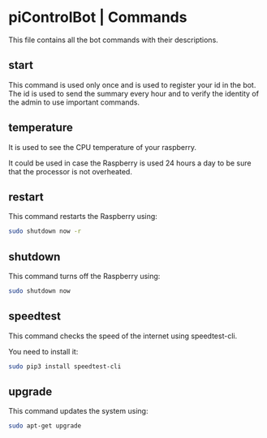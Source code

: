 # piControlBot | Commands

This file contains all the bot commands with their descriptions.

## start

This command is used only once and is used to register your id in the bot.
The id is used to send the summary every hour and to verify the identity of the admin to use important commands.

## temperature
It is used to see the CPU temperature of your raspberry.

It could be used in case the Raspberry is used 24 hours a day to be sure that the processor is not overheated.

## restart
This command restarts the Raspberry using:
```bash
sudo shutdown now -r
```

## shutdown
This command turns off the Raspberry using:
```bash
sudo shutdown now
```

## speedtest
This command checks the speed of the internet using speedtest-cli.

You need to install it:
```bash
sudo pip3 install speedtest-cli
```

## upgrade
This command updates the system using:
```bash
sudo apt-get upgrade
```